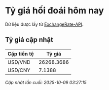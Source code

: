 # Tỷ giá hối đoái hôm nay

Dữ liệu được lấy từ [ExchangeRate-API](https://www.exchangerate-api.com/).

## Tỷ giá cập nhật

| Cặp tiền tệ | Tỷ giá |
|---|---|
| USD/VND | 26268.3686 |
| USD/CNY | 7.1388 |

*Cập nhật lần cuối: 2025-10-09 03:27:15*

